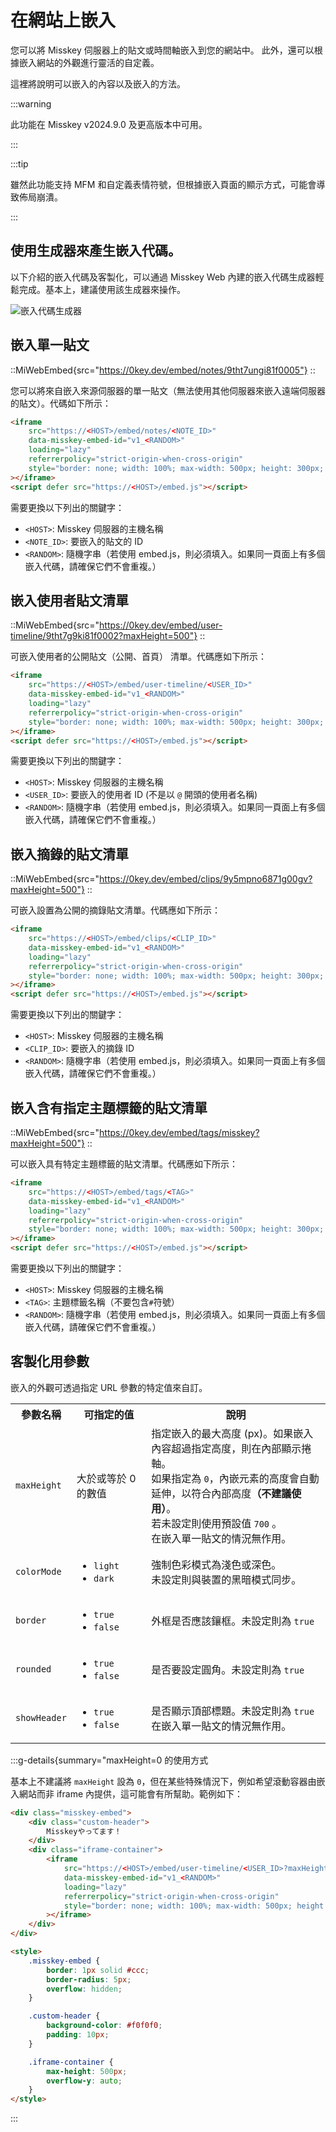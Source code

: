 # 在網站上嵌入

您可以將 Misskey 伺服器上的貼文或時間軸嵌入到您的網站中。
此外，還可以根據嵌入網站的外觀進行靈活的自定義。

這裡將說明可以嵌入的內容以及嵌入的方法。

:::warning

此功能在 Misskey v2024.9.0 及更高版本中可用。

:::

:::tip

雖然此功能支持 MFM 和自定義表情符號，但根據嵌入頁面的顯示方式，可能會導致佈局崩潰。

:::

## 使用生成器來產生嵌入代碼。

以下介紹的嵌入代碼及客製化，可以通過 Misskey Web 內建的嵌入代碼生成器輕鬆完成。基本上，建議使用該生成器來操作。

![嵌入代碼生成器](/img/docs/for-users/features/embed/generator.png)

## 嵌入單一貼文

::MiWebEmbed{src="https://0key.dev/embed/notes/9tht7ungi81f0005"}
::

您可以將來自嵌入來源伺服器的單一貼文（無法使用其他伺服器來嵌入遠端伺服器的貼文）。代碼如下所示：

```html
<iframe
    src="https://<HOST>/embed/notes/<NOTE_ID>"
    data-misskey-embed-id="v1_<RANDOM>"
    loading="lazy"
    referrerpolicy="strict-origin-when-cross-origin"
    style="border: none; width: 100%; max-width: 500px; height: 300px; color-scheme: light dark;"
></iframe>
<script defer src="https://<HOST>/embed.js"></script>
```

需要更換以下列出的關鍵字：

- `<HOST>`: Misskey 伺服器的主機名稱
- `<NOTE_ID>`: 要嵌入的貼文的 ID
- `<RANDOM>`: 隨機字串（若使用 embed.js，則必須填入。如果同一頁面上有多個嵌入代碼，請確保它們不會重複。）

## 嵌入使用者貼文清單

::MiWebEmbed{src="https://0key.dev/embed/user-timeline/9tht7g9ki81f0002?maxHeight=500"}
::

可嵌入使用者的公開貼文（公開、首頁） 清單。代碼應如下所示：

```html
<iframe
    src="https://<HOST>/embed/user-timeline/<USER_ID>"
    data-misskey-embed-id="v1_<RANDOM>"
    loading="lazy"
    referrerpolicy="strict-origin-when-cross-origin"
    style="border: none; width: 100%; max-width: 500px; height: 300px; color-scheme: light dark;"
></iframe>
<script defer src="https://<HOST>/embed.js"></script>
```

需要更換以下列出的關鍵字：

- `<HOST>`: Misskey 伺服器的主機名稱
- `<USER_ID>`: 要嵌入的使用者 ID (不是以 `@` 開頭的使用者名稱)
- `<RANDOM>`: 隨機字串（若使用 embed.js，則必須填入。如果同一頁面上有多個嵌入代碼，請確保它們不會重複。）

## 嵌入摘錄的貼文清單

::MiWebEmbed{src="https://0key.dev/embed/clips/9y5mpno6871g00gv?maxHeight=500"}
::

可嵌入設置為公開的摘錄貼文清單。代碼應如下所示：

```html
<iframe
    src="https://<HOST>/embed/clips/<CLIP_ID>"
    data-misskey-embed-id="v1_<RANDOM>"
    loading="lazy"
    referrerpolicy="strict-origin-when-cross-origin"
    style="border: none; width: 100%; max-width: 500px; height: 300px; color-scheme: light dark;"
></iframe>
<script defer src="https://<HOST>/embed.js"></script>
```

需要更換以下列出的關鍵字：

- `<HOST>`: Misskey 伺服器的主機名稱
- `<CLIP_ID>`: 要嵌入的摘錄 ID
- `<RANDOM>`: 隨機字串（若使用 embed.js，則必須填入。如果同一頁面上有多個嵌入代碼，請確保它們不會重複。）

## 嵌入含有指定主題標籤的貼文清單

::MiWebEmbed{src="https://0key.dev/embed/tags/misskey?maxHeight=500"}
::

可以嵌入具有特定主題標籤的貼文清單。代碼應如下所示：

```html
<iframe
    src="https://<HOST>/embed/tags/<TAG>"
    data-misskey-embed-id="v1_<RANDOM>"
    loading="lazy"
    referrerpolicy="strict-origin-when-cross-origin"
    style="border: none; width: 100%; max-width: 500px; height: 300px; color-scheme: light dark;"
></iframe>
<script defer src="https://<HOST>/embed.js"></script>
```

需要更換以下列出的關鍵字：

- `<HOST>`: Misskey 伺服器的主機名稱
- `<TAG>`: 主題標籤名稱（不要包含`#`符號）
- `<RANDOM>`: 隨機字串（若使用 embed.js，則必須填入。如果同一頁面上有多個嵌入代碼，請確保它們不會重複。）

## 客製化用參數

嵌入的外觀可透過指定 URL 參數的特定值來自訂。

<table>
	<tbody><tr>
		<th>參數名稱</th>
		<th>可指定的值</th>
		<th>說明</th>
	</tr>
    <tr>
		<td><code>maxHeight</code></td>
		<td>大於或等於 0 的數值</td>
		<td>
            指定嵌入的最大高度 (px)。如果嵌入內容超過指定高度，則在內部顯示捲軸。<br>
             如果指定為 <code>0</code>，內嵌元素的高度會自動延伸，以符合內部高度<b>（不建議使用）</b>。<br>
            若未設定則使用預設值 <code>700</code> 。<br>
            在嵌入單一貼文的情況無作用。        
</td>
	</tr>
	<tr>
		<td><code>colorMode</code></td>
		<td>
            <ul>
                <li><code>light</code></li>
                <li><code>dark</code></li>
            </ul>
        </td>
		<td>強制色彩模式為淺色或深色。<br>未設定則與裝置的黑暗模式同步。</td>
	</tr>
	<tr>
		<td><code>border</code></td>
		<td>
            <ul>
                <li><code>true</code></li>
                <li><code>false</code></li>
            </ul>
        </td>
		<td>外框是否應該鑲框。未設定則為 <code>true</code></td>
	</tr>
	<tr>
		<td><code>rounded</code></td>
		<td>
            <ul>
                <li><code>true</code></li>
                <li><code>false</code></li>
            </ul>
        </td>
		<td>是否要設定圓角。未設定則為 <code>true</code></td>
	</tr>
	<tr>
		<td><code>showHeader</code></td>
		<td>
            <ul>
                <li><code>true</code></li>
                <li><code>false</code></li>
            </ul>
        </td>
		<td>
            是否顯示頂部標題。未設定則為 <code>true</code><br>
            在嵌入單一貼文的情況無作用。    
        </td>
	</tr>
</tbody></table>

:::g-details{summary="maxHeight=0 的使用方式

基本上不建議將 `maxHeight` 設為 `0`，但在某些特殊情況下，例如希望滾動容器由嵌入網站而非 iframe 內提供，這可能會有所幫助。範例如下：

```html
<div class="misskey-embed">
    <div class="custom-header">
        Misskeyやってます！
    </div>
    <div class="iframe-container">
        <iframe
            src="https://<HOST>/embed/user-timeline/<USER_ID>?maxHeight=0&showHeader=false&border=false&rounded=false"
            data-misskey-embed-id="v1_<RANDOM>"
            loading="lazy"
            referrerpolicy="strict-origin-when-cross-origin"
            style="border: none; width: 100%; max-width: 500px; height: 300px; color-scheme: light dark;"
        ></iframe>
    </div>
</div>

<style>
    .misskey-embed {
        border: 1px solid #ccc;
        border-radius: 5px;
        overflow: hidden;
    }

    .custom-header {
        background-color: #f0f0f0;
        padding: 10px;
    }

    .iframe-container {
        max-height: 500px;
        overflow-y: auto;
    }
</style>
```

:::
